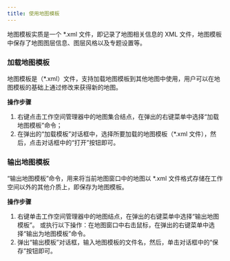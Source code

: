 ```yaml
---
title: 使用地图模板
---
```

  
地图模板实质是一个 *.xml 文件，即记录了地图相关信息的 XML 文件，地图模板中保存了地图图层信息、图层风格以及专题设置等。
  
### 加载地图模板  

地图模板是（*.xml）文件，支持加载地图模板到其他地图中使用，用户可以在地图模板的基础上通过修改来获得新的地图。
  
**操作步骤**  
  
1. 右键点击工作空间管理器中的地图集合结点，在弹出的右键菜单中选择“加载地图模板”命令；   
2. 在弹出的“加载模板”对话框中，选择所要加载的地图模板（*.xml 文件），然后，点击对话框中的“打开”按钮即可。   
   
### 输出地图模板   
  
“输出地图模板”命令，用来将当前地图窗口中的地图以 *.xml 文件格式存储在工作空间以外的其他介质上，即保存为地图模板。

**操作步骤**  

1. 右键单击工作空间管理器中的地图结点，在弹出的右键菜单中选择“输出地图模板”。 或执行以下操作：在地图窗口中右击鼠标，在弹出的右键菜单中选择“输出为地图模板”命令。  
2. 弹出“输出模板”对话框，输入地图模板的文件名，然后，单击对话框中的“保存”按钮即可。 

